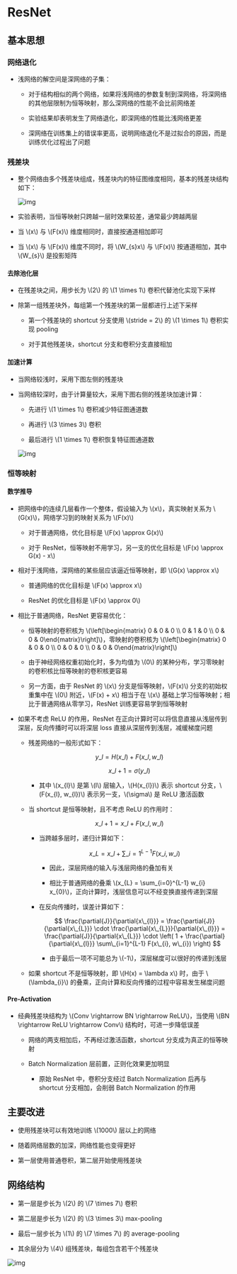 <script type="text/javascript" src="http://cdn.mathjax.org/mathjax/latest/MathJax.js?config=default"></script>

# ResNet

## 基本思想

### 网络退化

- 浅网络的解空间是深网络的子集：

	- 对于结构相似的两个网络，如果将浅网络的参数复制到深网络，将深网络的其他层限制为恒等映射，那么深网络的性能不会比前网络差

	- 实验结果却表明发生了网络退化，即深网络的性能比浅网络更差

	- 深网络在训练集上的错误率更高，说明网络退化不是过拟合的原因，而是训练优化过程出了问题

### 残差块

- 整个网络由多个残差块组成，残差块内的特征图维度相同，基本的残差块结构如下：

	![img](images/resnet_block.png)

- 实验表明，当恒等映射只跨越一层时效果较差，通常最少跨越两层

- 当 \\(x\\) 与 \\(F(x)\\) 维度相同时，直接按通道相加即可

- 当 \\(x\\) 与 \\(F(x)\\) 维度不同时，将 \\(W\_{s}x\\) 与 \\(F(x)\\) 按通道相加，其中 \\(W\_{s}\\) 是投影矩阵

#### 去除池化层

- 在残差块之间，用步长为 \\(2\\) 的 \\(1 \times 1\\) 卷积代替池化实现下采样

- 除第一组残差块外，每组第一个残差块的第一层都进行上述下采样

	- 第一个残差块的 shortcut 分支使用 \\(stride = 2\\) 的 \\(1 \times 1\\) 卷积实现 pooling

	- 对于其他残差块，shortcut 分支和卷积分支直接相加

#### 加速计算

- 当网络较浅时，采用下图左侧的残差块

- 当网络较深时，由于计算量较大，采用下图右侧的残差块加速计算：

	- 先进行 \\(1 \times 1\\) 卷积减少特征图通道数

	- 再进行 \\(3 \times 3\\) 卷积

	- 最后进行 \\(1 \times 1\\) 卷积恢复特征图通道数

	![img](images/resnet_fast.png)

### 恒等映射

#### 数学推导

- 把网络中的连续几层看作一个整体，假设输入为 \\(x\\)，真实映射关系为 \\(G(x)\\)，网络学习到的映射关系为 \\(F(x)\\)

	- 对于普通网络，优化目标是 \\(F(x) \approx G(x)\\)

	- 对于 ResNet，恒等映射不用学习，另一支的优化目标是 \\(F(x) \approx G(x) - x\\)

- 相对于浅网络，深网络的某些层应该逼近恒等映射，即 \\(G(x) \approx x\\)

	- 普通网络的优化目标是 \\(F(x) \approx x\\)

	- ResNet 的优化目标是 \\(F(x) \approx 0\\)

- 相比于普通网络，ResNet 更容易优化：

	- 恒等映射的卷积核为 \\(\left[\begin{matrix} 0 & 0 & 0 \\\\ 0 & 1 & 0 \\\\ 0 & 0 & 0\end{matrix}\right]\\)，零映射的卷积核为 \\(\left[\begin{matrix} 0 & 0 & 0 \\\\ 0 & 0 & 0 \\\\ 0 & 0 & 0\end{matrix}\right]\\)

	- 由于神经网络权重初始化时，多为均值为 \\(0\\) 的某种分布，学习零映射的卷积核比恒等映射的卷积核更容易

	- 另一方面，由于 ResNet 的 \\(x\\) 分支是恒等映射，\\(F(x)\\) 分支的初始权重集中在 \\(0\\) 附近，\\(F(x) + x\\) 相当于在 \\(x\\) 基础上学习恒等映射；相比于普通网络从零学习，ResNet 训练更容易学到恒等映射

- 如果不考虑 ReLU 的作用，ResNet 在正向计算时可以将信息直接从浅层传到深层，反向传播时可以将深层 loss 直接从深层传到浅层，减缓梯度问题

	- 残差网络的一般形式如下：

		$$ y\_{l} = H(x\_{l}) + F(x\_{l}, w\_{l}) $$

		$$ x\_{l+1} = \sigma(y\_{l}) $$

		- 其中 \\(x\_{l}\\) 是第 \\(l\\) 层输入，\\(H(x\_{l})\\) 表示 shortcut 分支，\\(F(x\_{l}, w\_{l})\\) 表示另一支，\\(\sigma\\) 是 ReLU 激活函数

	- 当 shortcut 是恒等映射，且不考虑 ReLU 的作用时：

		$$ x\_{l+1} = x\_{l} + F(x\_{l}, w\_{l}) $$

		- 当跨越多层时，递归计算如下：

			$$ x\_{L} = x\_{l} + \sum\_{i=1}^{L-1} F(x\_{i}, w\_{i}) $$

			- 因此，深层网络的输入与浅层网络的叠加有关

			- 相比于普通网络的叠乘 \\(x\_{L} = \sum\_{i=0}^{L-1} w\_{i} x\_{0}\\)，正向计算时，浅层信息可以不经变换直接传递到深层

		- 在反向传播时，误差计算如下：

			$$ \frac{\partial{J}}{\partial{x\_{l}}} = \frac{\partial{J}}{\partial{x\_{L}}} \cdot \frac{\partial{x\_{L}}}{\partial{x\_{l}}} = \frac{\partial{J}}{\partial{x\_{L}}} \cdot \left( 1 + \frac{\partial}{\partial{x\_{l}}} \sum\_{i=1}^{L-1} F(x\_{i}, w\_{i}) \right) $$

			- 由于最后一项不可能总为 \\(-1\\)，深层梯度可以很好的传递到浅层

	- 如果 shortcut 不是恒等映射，即 \\(H(x) = \lambda x\\) 时，由于 \\(\lambda\_{i}\\) 的叠乘，正向计算和反向传播的过程中容易发生梯度问题

#### Pre-Activation

- 经典残差块结构为 \\(Conv \rightarrow BN \rightarrow ReLU\\)，当使用 \\(BN \rightarrow ReLU \rightarrow Conv\\) 结构时，可进一步降低误差

	- 网络的两支相加后，不再经过激活函数，shortcut 分支成为真正的恒等映射

	- Batch Normalization 层前置，正则化效果更加明显

		- 原始 ResNet 中，卷积分支经过 Batch Normalization 后再与 shortcut 分支相加，会削弱 Batch Normalization 的作用

## 主要改进

- 使用残差块可以有效地训练 \\(1000\\) 层以上的网络

- 随着网络层数的加深，网络性能也变得更好

- 第一层使用普通卷积，第二层开始使用残差块

## 网络结构

- 第一层是步长为 \\(2\\) 的 \\(7 \times 7\\) 卷积

- 第二层是步长为 \\(2\\) 的 \\(3 \times 3\\) max-pooling

- 最后一层步长为 \\(1\\) 的 \\(7 \times 7\\) 的 average-pooling

- 其余层分为 \\(4\\) 组残差块，每组包含若干个残差块

![img](images/resnet.png)